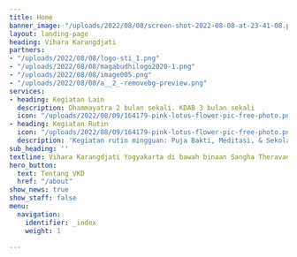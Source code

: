 ```yaml
---
title: Home
banner_image: "/uploads/2022/08/08/screen-shot-2022-08-08-at-23-41-08.png"
layout: landing-page
heading: Vihara Karangdjati
partners:
- "/uploads/2022/08/08/logo-sti_1.png"
- "/uploads/2022/08/08/magabudhilogo2020-1.png"
- "/uploads/2022/08/08/image005.png"
- "/uploads/2022/08/08/a__2_-removebg-preview.png"
services:
- heading: Kegiatan Lain
  description: Dhammayatra 2 bulan sekali. KDAB 3 bulan sekali
  icon: "/uploads/2022/08/09/164179-pink-lotus-flower-pic-free-photo.png"
- heading: Kegiatan Rutin
  icon: "/uploads/2022/08/09/164179-pink-lotus-flower-pic-free-photo.png"
  description: 'Kegiatan rutin mingguan: Puja Bakti, Meditasi, & Sekolah Minggu'
sub_heading: ''
textline: Vihara Karangdjati Yogyakarta di bawah binaan Sangha Theravada Indonesia
hero_button:
  text: Tentang VKD
  href: "/about"
show_news: true
show_staff: false
menu:
  navigation:
    identifier: _index
    weight: 1

---
```

